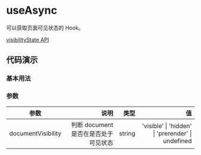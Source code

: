# useAsync

可以获取页面可见状态的 Hook。

[visibilityState API](https://developer.mozilla.org/docs/Web/API/Document/visibilityState)

## 代码演示

### 基本用法

<demo src="./demo/demo.vue"
  language="vue"
  title="基本用法"
  desc="监听 document 的可见状态">
</demo>

### 参数

| 参数               |                                 说明 |   类型 |                                                值 |
| ------------------ | -----------------------------------: | -----: | ------------------------------------------------: |
| documentVisibility | 判断 document 是否在是否处于可见状态 | string | 'visible' \| 'hidden' \| 'prerender' \| undefined |
